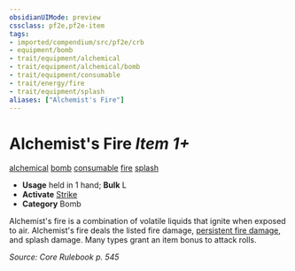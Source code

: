 ```yaml
---
obsidianUIMode: preview
cssclass: pf2e,pf2e-item
tags:
- imported/compendium/src/pf2e/crb
- equipment/bomb
- trait/equipment/alchemical
- trait/equipment/alchemical/bomb
- trait/equipment/consumable
- trait/energy/fire
- trait/equipment/splash
aliases: ["Alchemist's Fire"]
---
```

# Alchemist's Fire *Item 1+*  
[alchemical](alchemical.md)  [bomb](bomb.md)  [consumable](consumable.md)  [fire](fire.md)  [splash](splash.md)  

- **Usage** held in 1 hand; **Bulk** L
- **Activate** [Strike](strike.md)
- **Category** Bomb

Alchemist's fire is a combination of volatile liquids that ignite when exposed to air. Alchemist's fire deals the listed fire damage, [persistent fire damage](conditions.md#Persistent%20Damage), and splash damage. Many types grant an item bonus to attack rolls.

*Source: Core Rulebook p. 545*